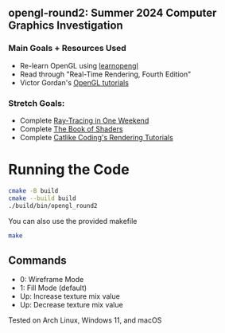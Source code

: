 ## opengl-round2: Summer 2024 Computer Graphics Investigation
### Main Goals + Resources Used
- Re-learn OpenGL using [learnopengl](https://learnopengl.com/Getting-started/Creating-a-window)
- Read through "Real-Time Rendering, Fourth Edition"
- Victor Gordan's [OpenGL tutorials](https://www.youtube.com/watch?v=greXpRqCTKs&list=PLPaoO-vpZnumdcb4tZc4x5Q-v7CkrQ6M-&index=6)
### Stretch Goals:
- Complete [Ray-Tracing in One Weekend](https://raytracing.github.io/)
- Complete [The Book of Shaders](https://thebookofshaders.com/)
- Complete [Catlike Coding's Rendering Tutorials](https://catlikecoding.com/unity/tutorials/rendering/)

# Running the Code
```bash
cmake -B build 
cmake --build build
./build/bin/opengl_round2
```
You can also use the provided makefile
```bash
make
```
## Commands
- 0: Wireframe Mode
- 1: Fill Mode (default)
- Up: Increase texture mix value
- Up: Decrease texture mix value
 

Tested on Arch Linux, Windows 11, and macOS